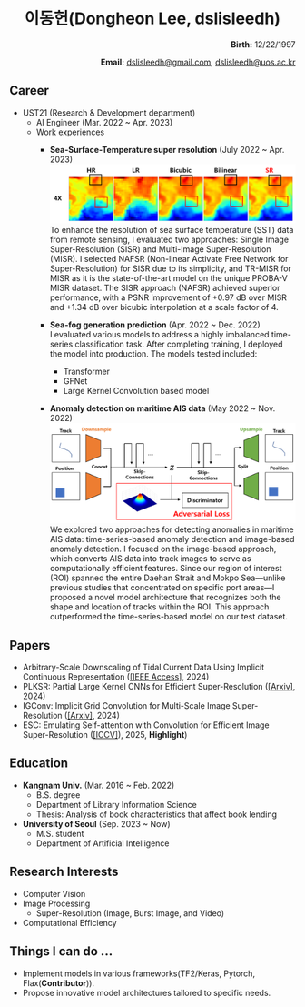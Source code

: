 <h1>
<div align="center">
  이동헌(Dongheon Lee, dslisleedh)
</div>
</h1>

<div align="right">
  <b>Birth:</b> 12/22/1997

  <b>Email:</b> dslisleedh@gmail.com, dslisleedh@uos.ac.kr
</div>

## Career  
 - UST21 (Research & Development department)
   - AI Engineer (Mar. 2022 ~ Apr. 2023)  
   - Work experiences  
     - <b>Sea-Surface-Temperature super resolution</b> (July 2022 ~ Apr. 2023)  
       ![SST_SR_result](https://github.com/dslisleedh/dslisleedh_cv/blob/main/sst_sr_result.PNG)
       To enhance the resolution of sea surface temperature (SST) data from remote sensing, I evaluated two approaches: Single Image Super-Resolution (SISR) and Multi-Image Super-Resolution (MISR). I selected NAFSR (Non-linear Activate Free Network for Super-Resolution) for SISR due to its simplicity, and TR-MISR for MISR as it is the state-of-the-art model on the unique PROBA-V MISR dataset. The SISR approach (NAFSR) achieved superior performance, with a PSNR improvement of +0.97 dB over MISR and +1.34 dB over bicubic interpolation at a scale factor of 4.
       
     - <b>Sea-fog generation prediction</b> (Apr. 2022 ~ Dec. 2022)  
        I evaluated various models to address a highly imbalanced time-series classification task. After completing training, I deployed the model into production. The models tested included:
          - Transformer
          - GFNet
          - Large Kernel Convolution based model

     - <b>Anomaly detection on maritime AIS data</b> (May 2022 ~ Nov. 2022)  
       ![Model](https://github.com/dslisleedh/dslisleedh_cv/blob/main/ais_ad_aad_model.png)  
      We explored two approaches for detecting anomalies in maritime AIS data: time-series-based anomaly detection and image-based anomaly detection. I focused on the image-based approach, which converts AIS data into track images to serve as computationally efficient features. Since our region of interest (ROI) spanned the entire Daehan Strait and Mokpo Sea—unlike previous studies that concentrated on specific port areas—I proposed a novel model architecture that recognizes both the shape and location of tracks within the ROI. This approach outperformed the time-series-based model on our test dataset.


## Papers
 - Arbitrary-Scale Downscaling of Tidal Current Data Using Implicit Continuous Representation ([[IEEE Access]](https://arxiv.org/abs/2401.15893), 2024)
 - PLKSR: Partial Large Kernel CNNs for Efficient Super-Resolution ([[Arxiv]](https://arxiv.org/pdf/2404.11848.pdf), 2024)
 - IGConv: Implicit Grid Convolution for Multi-Scale Image Super-Resolution ([[Arxiv]](https://arxiv.org/pdf/2408.09674v1), 2024)
 - ESC: Emulating Self-attention with Convolution for Efficient Image Super-Resolution ([[ICCV]](https://openaccess.thecvf.com/content/ICCV2025/papers/Lee_Emulating_Self-attention_with_Convolution_for_Efficient_Image_Super-Resolution_ICCV_2025_paper.pdf)), 2025, <b>Highlight</b>)
   
## Education  
 - <b>Kangnam Univ.</b> (Mar. 2016 ~ Feb. 2022)  
   - B.S. degree
   - Department of Library Information Science  
   - Thesis: Analysis of book characteristics that affect book lending 
 - <b>University of Seoul</b> (Sep. 2023 ~ Now)
   - M.S. student
   - Department of Artificial Intelligence

## Research Interests  
 - Computer Vision
 - Image Processing
   - Super-Resolution (Image, Burst Image, and Video)
 - Computational Efficiency
   
## Things I can do ...
  - Implement models in various frameworks(TF2/Keras, Pytorch, Flax(<b>Contributor</b>)). 
  - Propose innovative model architectures tailored to specific needs.
  
 
